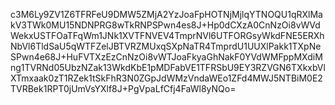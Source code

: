 c3M6Ly9ZV1Z6TFRFeU9DMW5ZMjA2YzJoaFpHOTNjMjlqYTNOQU1qRXlMakV3TWk0MU15NDNPRG8wTkRNPSPwn4es8J+Hp0dCXzA0CnNzOi8vWVdWekxUSTFOaTFqWm1JNk1XVTFNVEV4TmprNVl6UTFORGsyWkdFNE5ERXhNbVl6TldSaU5qWTFZelJBTVRZMUxqSXpNaTR4TmprdU1UUXlPakk1TXpNeSPwn4e68J+HuFVTXzEzCnNzOi8vWTJoaFkyaGhNakF0YVdWMFppMXdiMng1TVRNd05UbzNZak13WkdKbE1pMDFabVE1TFRSbU9EY3RZVGN6TXkxbVlXTmxaak0zT1RZek1tSkFhR3N0ZGpJdWMzVndaWEo1ZFd4MWJ5NTBiM0E2TVRBek1RPT0jUmVsYXlf8J+PgVpaLfCfj4FaWl8yNQo=